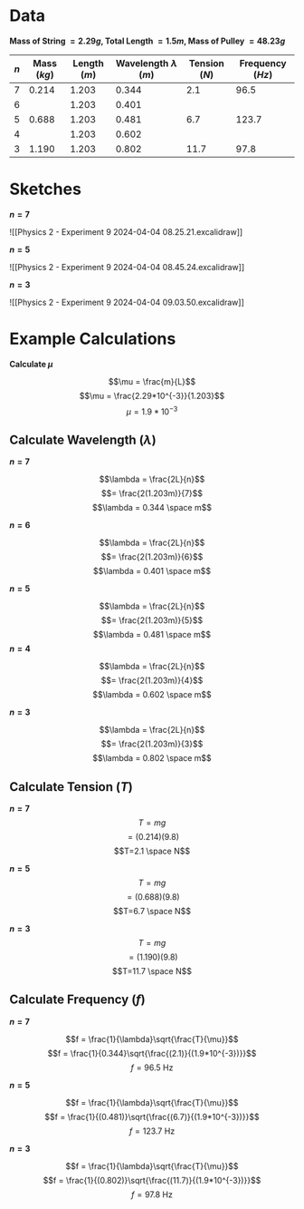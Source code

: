 # Data

**Mass of String $= 2.29g$, Total Length $= 1.5m$, Mass of Pulley $= 48.23g$**

| $n$ | Mass ($kg$) | Length $(m)$ | Wavelength $\lambda$ ($m$) | Tension ($N$) | Frequency ($Hz$) |
| --- | ----------- | ------------ | -------------------------- | ------------- | ---------------- |
| 7   | 0.214       | 1.203        | 0.344                      | 2.1           | 96.5             |
| 6   |             | 1.203        | 0.401                      |               |                  |
| 5   | 0.688       | 1.203        | 0.481                      | 6.7           | 123.7            |
| 4   |             | 1.203        | 0.602                      |               |                  |
| 3   | 1.190       | 1.203        | 0.802                      | 11.7          | 97.8             |

# Sketches

**$n=7$**

![[Physics 2 - Experiment 9 2024-04-04 08.25.21.excalidraw]]

**$n = 5$**

![[Physics 2 - Experiment 9 2024-04-04 08.45.24.excalidraw]]


**$n = 3$**

![[Physics 2 - Experiment 9 2024-04-04 09.03.50.excalidraw]]
# Example Calculations

**Calculate $\mu$**

$$\mu = \frac{m}{L}$$
$$\mu = \frac{2.29*10^{-3}}{1.203}$$
$$\mu = 1.9*10^{-3}$$

## Calculate Wavelength ($\lambda$)

**$n = 7$**

$$\lambda = \frac{2L}{n}$$
$$= \frac{2(1.203m)}{7}$$
$$\lambda = 0.344 \space m$$

**$n = 6$**

$$\lambda = \frac{2L}{n}$$
$$= \frac{2(1.203m)}{6}$$
$$\lambda = 0.401 \space m$$

**$n = 5$**

$$\lambda = \frac{2L}{n}$$
$$= \frac{2(1.203m)}{5}$$
$$\lambda = 0.481 \space m$$
**$n = 4$**

$$\lambda = \frac{2L}{n}$$
$$= \frac{2(1.203m)}{4}$$
$$\lambda = 0.602 \space m$$


**$n = 3$**

$$\lambda = \frac{2L}{n}$$
$$= \frac{2(1.203m)}{3}$$
$$\lambda = 0.802 \space m$$


## Calculate Tension ($T$)

**$n=7$**
$$T = mg$$
$$= (0.214)(9.8)$$
$$T=2.1 \space N$$

**$n=5$**
$$T = mg$$
$$= (0.688)(9.8)$$
$$T=6.7 \space N$$

**$n=3$**
$$T = mg$$
$$= (1.190)(9.8)$$
$$T=11.7 \space N$$

## Calculate Frequency ($f$)

**$n=7$**

$$f = \frac{1}{\lambda}\sqrt{\frac{T}{\mu}}$$
$$f = \frac{1}{0.344}\sqrt{\frac{(2.1)}{(1.9*10^{-3})}}$$
$$f=96.5 \mbox{ Hz}$$

**$n=5$**

$$f = \frac{1}{\lambda}\sqrt{\frac{T}{\mu}}$$
$$f = \frac{1}{(0.481)}\sqrt{\frac{(6.7)}{(1.9*10^{-3})}}$$
$$f= 123.7\mbox{ Hz}$$

**$n=3$**

$$f = \frac{1}{\lambda}\sqrt{\frac{T}{\mu}}$$
$$f = \frac{1}{(0.802)}\sqrt{\frac{(11.7)}{(1.9*10^{-3})}}$$
$$f= 97.8\mbox{ Hz}$$




